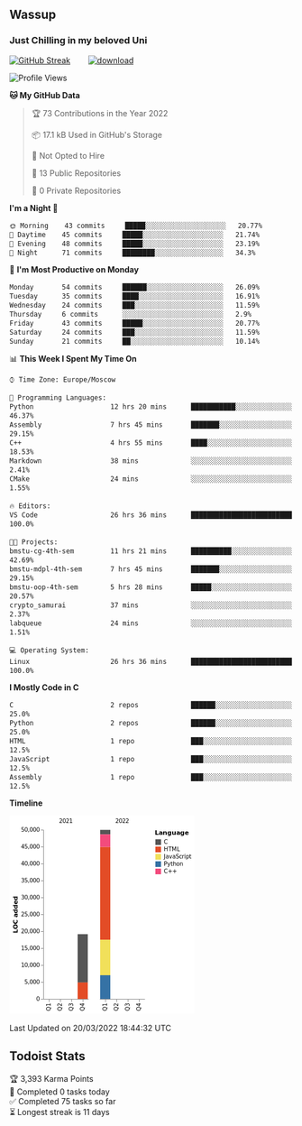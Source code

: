 ## Wassup 
### Just Chilling in my beloved Uni 

<!--
-->

[![GitHub Streak](http://github-readme-streak-stats.herokuapp.com?user=archeoss&theme=shades-of-purple&hide_border=true&date_format=j%20M%5B%20Y%5D)](https://git.io/streak-stats)&nbsp;&nbsp;&nbsp;&nbsp;&nbsp;&nbsp;&nbsp;&nbsp;[![download](https://user-images.githubusercontent.com/68448737/147796309-d8b65b1d-4dde-40d9-b03a-2b42aaa6cd43.jpeg)
](https://bmstu.ru/)

<!--START_SECTION:waka-->
![Profile Views](http://img.shields.io/badge/Profile%20Views-29-blue)

**🐱 My GitHub Data** 

> 🏆 73 Contributions in the Year 2022
 > 
> 📦 17.1 kB Used in GitHub's Storage 
 > 
> 🚫 Not Opted to Hire
 > 
> 📜 13 Public Repositories 
 > 
> 🔑 0 Private Repositories  
 > 
**I'm a Night 🦉** 

```text
🌞 Morning    43 commits     █████░░░░░░░░░░░░░░░░░░░░   20.77% 
🌆 Daytime    45 commits     █████░░░░░░░░░░░░░░░░░░░░   21.74% 
🌃 Evening    48 commits     █████░░░░░░░░░░░░░░░░░░░░   23.19% 
🌙 Night      71 commits     ████████░░░░░░░░░░░░░░░░░   34.3%

```
📅 **I'm Most Productive on Monday** 

```text
Monday       54 commits     ██████░░░░░░░░░░░░░░░░░░░   26.09% 
Tuesday      35 commits     ████░░░░░░░░░░░░░░░░░░░░░   16.91% 
Wednesday    24 commits     ███░░░░░░░░░░░░░░░░░░░░░░   11.59% 
Thursday     6 commits      ░░░░░░░░░░░░░░░░░░░░░░░░░   2.9% 
Friday       43 commits     █████░░░░░░░░░░░░░░░░░░░░   20.77% 
Saturday     24 commits     ███░░░░░░░░░░░░░░░░░░░░░░   11.59% 
Sunday       21 commits     ██░░░░░░░░░░░░░░░░░░░░░░░   10.14%

```


📊 **This Week I Spent My Time On** 

```text
⌚︎ Time Zone: Europe/Moscow

💬 Programming Languages: 
Python                   12 hrs 20 mins      ███████████░░░░░░░░░░░░░░   46.37% 
Assembly                 7 hrs 45 mins       ███████░░░░░░░░░░░░░░░░░░   29.15% 
C++                      4 hrs 55 mins       ████░░░░░░░░░░░░░░░░░░░░░   18.53% 
Markdown                 38 mins             ░░░░░░░░░░░░░░░░░░░░░░░░░   2.41% 
CMake                    24 mins             ░░░░░░░░░░░░░░░░░░░░░░░░░   1.55%

🔥 Editors: 
VS Code                  26 hrs 36 mins      █████████████████████████   100.0%

🐱‍💻 Projects: 
bmstu-cg-4th-sem         11 hrs 21 mins      ██████████░░░░░░░░░░░░░░░   42.69% 
bmstu-mdpl-4th-sem       7 hrs 45 mins       ███████░░░░░░░░░░░░░░░░░░   29.15% 
bmstu-oop-4th-sem        5 hrs 28 mins       █████░░░░░░░░░░░░░░░░░░░░   20.57% 
crypto_samurai           37 mins             ░░░░░░░░░░░░░░░░░░░░░░░░░   2.37% 
labqueue                 24 mins             ░░░░░░░░░░░░░░░░░░░░░░░░░   1.51%

💻 Operating System: 
Linux                    26 hrs 36 mins      █████████████████████████   100.0%

```

**I Mostly Code in C** 

```text
C                        2 repos             ██████░░░░░░░░░░░░░░░░░░░   25.0% 
Python                   2 repos             ██████░░░░░░░░░░░░░░░░░░░   25.0% 
HTML                     1 repo              ███░░░░░░░░░░░░░░░░░░░░░░   12.5% 
JavaScript               1 repo              ███░░░░░░░░░░░░░░░░░░░░░░   12.5% 
Assembly                 1 repo              ███░░░░░░░░░░░░░░░░░░░░░░   12.5%

```


**Timeline**

![Chart not found](https://raw.githubusercontent.com/archeoss/archeoss/master/charts/bar_graph.png) 


 Last Updated on 20/03/2022 18:44:32 UTC
<!--END_SECTION:waka-->

## Todoist Stats

<!-- TODO-IST:START -->
🏆  3,393 Karma Points           
🌸  Completed 0 tasks today           
✅  Completed 75 tasks so far           
⏳  Longest streak is 11 days
<!-- TODO-IST:END -->
